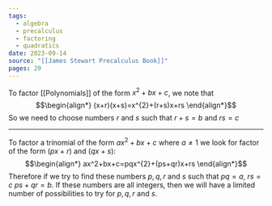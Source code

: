 ```yaml
---
tags:
  - algebra
  - precalculus
  - factoring
  - quadratics
date: 2023-09-14
source: "[[James Stewart Precalculus Book]]"
pages: 29
---
```

To factor [[Polynomials]] of the form $x^{2}+bx+c$, we note that
$$\begin{align*}
(x+r)(x+s)=x^{2}+(r+s)x+rs
\end{align*}$$
So we need to choose numbers $r$ and $s$ such that $r+s = b$ and $rs = c$
___
To factor a trinomial of the form $ax^2+bx+c$ where $a\ne1$ we look for factor of the form $(px+r)$ and $(qx+s)$:
$$\begin{align*}
ax^2+bx+c=pqx^{2}+(ps+qr)x+rs
\end{align*}$$
Therefore if we try to find these numbers $p,q,r$ and $s$ such that $pq = a$, $rs=c$ $ps+qr=b$. If these numbers are all integers, then we will have a limited number of possibilities to try for $p,q,r$ and $s$. 